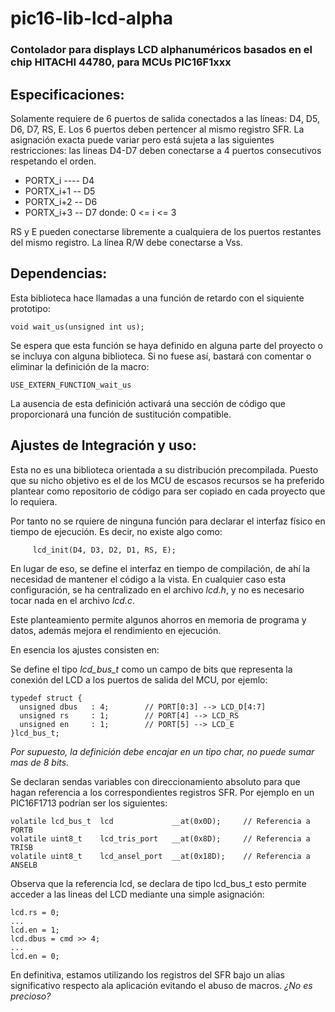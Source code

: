 # pic16-lib-lcd-alpha
### Contolador para displays LCD alphanuméricos basados en el chip HITACHI 44780, para MCUs PIC16F1xxx

## Especificaciones:
Solamente requiere de 6 puertos de salida conectados a las líneas:  D4, D5, D6, D7, RS, E. Los 6 puertos deben pertencer al mismo registro SFR.
La asignación exacta puede variar pero está sujeta a las siguientes restricciones: las lineas D4-D7 deben conectarse a 4 puertos consecutivos respetando el orden. 
- PORTX_i  ---- D4
- PORTX_i+1  -- D5
- PORTX_i+2  -- D6
- PORTX_i+3  -- D7
donde: 0 <= i <= 3

RS y E pueden conectarse libremente a cualquiera de los puertos restantes del mismo registro.
La línea R/W debe conectarse a Vss.

## Dependencias:

Esta biblioteca hace llamadas a una función de retardo con el siquiente prototipo:

    void wait_us(unsigned int us);

Se espera que esta función se haya definido en alguna parte del proyecto o se incluya con alguna biblioteca. Si no fuese así, bastará con comentar o eliminar la definición de la macro: 

    USE_EXTERN_FUNCTION_wait_us

La ausencia de esta definición activará una sección de código que proporcionará una función de sustitución compatible.

## Ajustes de Integración y uso:

Esta no es una biblioteca orientada a su distribución precompilada. Puesto que su nicho objetivo es el de los MCU de escasos recursos se ha preferido plantear como repositorio de código para ser copiado en cada proyecto que lo requiera.

Por tanto no se rquiere de ninguna función para declarar el interfaz físico en tiempo de ejecución. Es decir, no existe algo como:

         lcd_init(D4, D3, D2, D1, RS, E);

En lugar de eso, se define el interfaz en tiempo de compilación, de ahí la necesidad de mantener el código a la vista. 
En cualquier caso esta configuración, se ha centralizado en el archivo *lcd.h*, y no es necesario tocar nada en el archivo *lcd.c*.

Este planteamiento permite algunos ahorros en memoria de programa y datos, además mejora el rendimiento en ejecución.
 
En esencia los ajustes consisten en:

Se define el tipo *lcd_bus_t* como un campo de bits que representa la conexión del LCD a los puertos de salida del MCU, por ejemlo:

    typedef struct {
      unsigned dbus   : 4;        // PORT[0:3] --> LCD_D[4:7]
      unsigned rs     : 1;        // PORT[4] --> LCD_RS
      unsigned en     : 1;        // PORT[5] --> LCD_E
    }lcd_bus_t;     

*Por supuesto, la definición debe encajar en un tipo char, no puede sumar mas de 8 bits.*

Se declaran sendas variables con direccionamiento absoluto para que hagan referencia a los correspondientes registros SFR. Por ejemplo en un PIC16F1713 podrían ser los siguientes:

    volatile lcd_bus_t  lcd             __at(0x0D);     // Referencia a PORTB
    volatile uint8_t    lcd_tris_port   __at(0x8D);     // Referencia a TRISB
    volatile uint8_t    lcd_ansel_port  __at(0x18D);    // Referencia a ANSELB
    
    
Observa que la referencia lcd, se declara de tipo lcd_bus_t esto permite acceder a las lineas del LCD mediante una simple asignación:

    lcd.rs = 0;
    ...
    lcd.en = 1;
    lcd.dbus = cmd >> 4;    
    ...
    lcd.en = 0;

En definitiva, estamos utilizando los registros del SFR bajo un alias significativo respecto ala aplicación evitando el abuso de macros. *¿No es precioso?*

